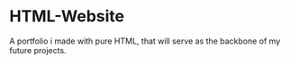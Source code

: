 # HTML-Website
A portfolio i made with pure HTML, that will serve as the backbone of my future projects.

